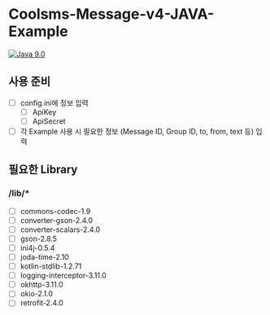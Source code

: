 # Coolsms-Message-v4-JAVA-Example

[![Java 9.0](https://img.shields.io/badge/Java-v9.0-red.svg)](https://www.oracle.com/technetwork/java/javase/downloads/jdk9-downloads-3848520.html)

## 사용 준비
- [ ] config.ini에 정보 입력
  - [ ] ApiKey
  - [ ] ApiSecret

- [ ] 각 Example 사용 시 필요한 정보 (Message ID, Group ID, to, from, text 등) 입력

## 필요한 Library
### /lib/*
- [ ] commons-codec-1.9
- [ ] converter-gson-2.4.0
- [ ] converter-scalars-2.4.0
- [ ] gson-2.8.5
- [ ] ini4j-0.5.4
- [ ] joda-time-2.10
- [ ] kotlin-stdlib-1.2.71
- [ ] logging-interceptor-3.11.0
- [ ] okhttp-3.11.0
- [ ] okio-2.1.0
- [ ] retrofit-2.4.0
